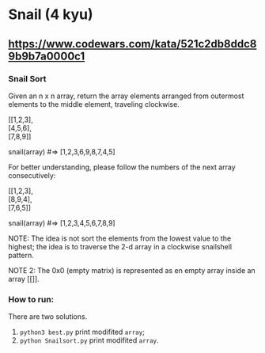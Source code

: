 # Snail (4 kyu)
## https://www.codewars.com/kata/521c2db8ddc89b9b7a0000c1

### Snail Sort

Given an n x n array, return the array elements arranged from outermost elements to the middle element, traveling clockwise.

[[1,2,3],<br/>
[4,5,6],<br/>
[7,8,9]]<br/>

snail(array) #=> [1,2,3,6,9,8,7,4,5]

For better understanding, please follow the numbers of the next array consecutively:

[[1,2,3],<br/>
 [8,9,4],<br/>
 [7,6,5]]<br/>

snail(array) #=> [1,2,3,4,5,6,7,8,9]



NOTE: The idea is not sort the elements from the lowest value to the highest; the idea is to traverse the 2-d array in a clockwise snailshell pattern.

NOTE 2: The 0x0 (empty matrix) is represented as en empty array inside an array [[]].

### How to run:
There are two solutions. 
1. `python3 best.py` print modifited `array`;
2. `python Snailsort.py` print modifited `array`.

